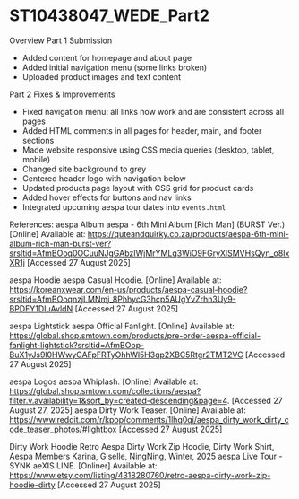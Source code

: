 # ST10438047_WEDE_Part2
Overview
Part 1 Submission
- Added content for homepage and about page
- Added initial navigation menu (some links broken)
- Uploaded product images and text content

Part 2 Fixes & Improvements
- Fixed navigation menu: all links now work and are consistent across all pages
- Added HTML comments in all pages for header, main, and footer sections
- Made website responsive using CSS media queries (desktop, tablet, mobile)
- Changed site background to grey
- Centered header logo with navigation below
- Updated products page layout with CSS grid for product cards
- Added hover effects for buttons and nav links
- Integrated upcoming aespa tour dates into `events.html`
  
References:
aespa Album 
aespa - 6th Mini Album [Rich Man] (BURST Ver.) [Online] Available at: https://quteandquirky.co.za/products/aespa-6th-mini-album-rich-man-burst-ver?srsltid=AfmBOoq0OCuuNJgGAbzIWjMrYMLq3WiO9FGryXlSMVHsQyn_o8IxXR1j [Accessed 27 August 2025]

aespa Hoodie 
aespa Casual Hoodie. [Online] Available at: https://koreanxwear.com/en-us/products/aespa-casual-hoodie?srsltid=AfmBOoqnzjLMNmj_8PhhycG3hcp5AUgYvZrhn3Uy9-BPDFY1DIuAvldN [Accessed 27 August 2025]

aespa Lightstick
aespa Official Fanlight. [Online] Available at: https://global.shop.smtown.com/products/pre-order-aespa-official-fanlight-lightstick?srsltid=AfmBOop-BuX1yJs9l0HWwyGAFpFRTyOhhWl5H3qp2XBC5Rtgr2TMT2VC [Accessed 27 August 2025]

aespa Logos 
aespa Whiplash. [Online] Available at: https://global.shop.smtown.com/collections/aespa?filter.v.availability=1&sort_by=created-descending&page=4. [Accessed 27 August 27, 2025]
aespa Dirty Work Teaser. [Online] Available at: https://www.reddit.com/r/kpop/comments/1lhq0qi/aespa_dirty_work_dirty_code_teaser_photos/#lightbox [Accessed 27 August 2025]

Dirty Work Hoodie
Retro Aespa Dirty Work Zip Hoodie, Dirty Work Shirt, Aespa Members Karina, Giselle, NingNing, Winter, 2025 aespa Live Tour - SYNK aeXIS LINE. [Onliner] Available at: https://www.etsy.com/listing/4318280760/retro-aespa-dirty-work-zip-hoodie-dirty [Accessed 27 August 2025]
